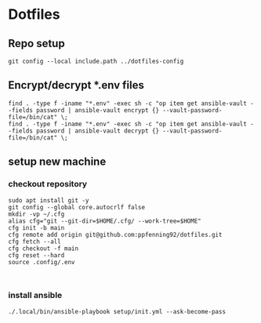 # Dotfiles


## Repo setup
```shell
git config --local include.path ../dotfiles-config 
```
## Encrypt/decrypt *.env files
```shell
find . -type f -iname "*.env" -exec sh -c "op item get ansible-vault --fields password | ansible-vault encrypt {} --vault-password-file=/bin/cat" \; 
find . -type f -iname "*.env" -exec sh -c "op item get ansible-vault --fields password | ansible-vault decrypt {} --vault-password-file=/bin/cat" \; 
```

 
## setup new machine
### checkout repository
```shell
sudo apt install git -y
git config --global core.autocrlf false
mkdir -vp ~/.cfg
alias cfg="git --git-dir=$HOME/.cfg/ --work-tree=$HOME"
cfg init -b main
cfg remote add origin git@github.com:ppfenning92/dotfiles.git
cfg fetch --all
cfg checkout -f main
cfg reset --hard
source .config/.env



```
### install ansible
```shell
./.local/bin/ansible-playbook setup/init.yml --ask-become-pass
```
